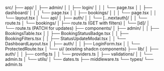 src/
├── app/
│   ├── admin/
│   │   ├── login/
│   │   │   └── page.tsx
│   │   ├── dashboard/
│   │   │   └── page.tsx
│   │   ├── bookings/
│   │   │   └── page.tsx
│   │   └── layout.tsx
│   └── api/
│       ├── auth/
│       │   └── [...nextauth]/
│       │       └── route.ts
│       └── bookings/
│           ├── route.ts (GET with filters)
│           └── [id]/
│               └── route.ts (PATCH for updates)
├── components/
│   ├── admin/
│   │   ├── BookingsTable.tsx
│   │   ├── BookingStatusBadge.tsx
│   │   ├── BookingFilters.tsx
│   │   ├── StatusUpdateModal.tsx
│   │   └── DashboardLayout.tsx
│   ├── auth/
│   │   ├── LoginForm.tsx
│   │   └── ProtectedRoute.tsx
│   └── ui/ (existing shadcn components)
├── lib/
│   ├── auth/
│   │   ├── config.ts
│   │   └── providers.ts
│   ├── validations/
│   │   └── admin.ts
│   └── utils/
│       └── dates.ts
├── middleware.ts
└── types/
    └── admin.ts